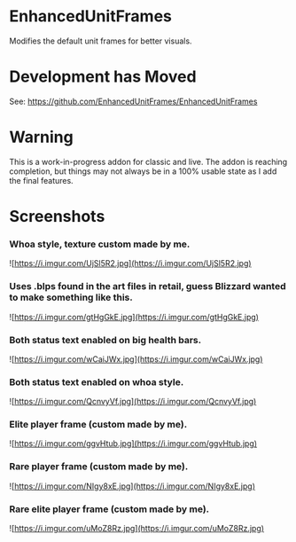 # EnhancedUnitFrames
Modifies the default unit frames for better visuals.

# Development has Moved

See: https://github.com/EnhancedUnitFrames/EnhancedUnitFrames

# Warning

This is a work-in-progress addon for classic and live. The addon is reaching completion, but things may not always be in a 100% usable state as I add the final features.

# Screenshots

### Whoa style, texture custom made by me.
![https://i.imgur.com/UjSl5R2.jpg](https://i.imgur.com/UjSl5R2.jpg)

### Uses .blps found in the art files in retail, guess Blizzard wanted to make something like this.
![https://i.imgur.com/gtHgGkE.jpg](https://i.imgur.com/gtHgGkE.jpg)

### Both status text enabled on big health bars.
![https://i.imgur.com/wCaiJWx.jpg](https://i.imgur.com/wCaiJWx.jpg)

### Both status text enabled on whoa style.
![https://i.imgur.com/QcnvyVf.jpg](https://i.imgur.com/QcnvyVf.jpg)

### Elite player frame (custom made by me).
![https://i.imgur.com/ggvHtub.jpg](https://i.imgur.com/ggvHtub.jpg)

### Rare player frame (custom made by me).
![https://i.imgur.com/NIgy8xE.jpg](https://i.imgur.com/NIgy8xE.jpg)

### Rare elite player frame (custom made by me).
![https://i.imgur.com/uMoZ8Rz.jpg](https://i.imgur.com/uMoZ8Rz.jpg)
